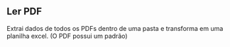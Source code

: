 ## Ler PDF

Extrai dados de todos os PDFs dentro de uma pasta e transforma em uma planilha excel.
(O PDF possui um padrão)
